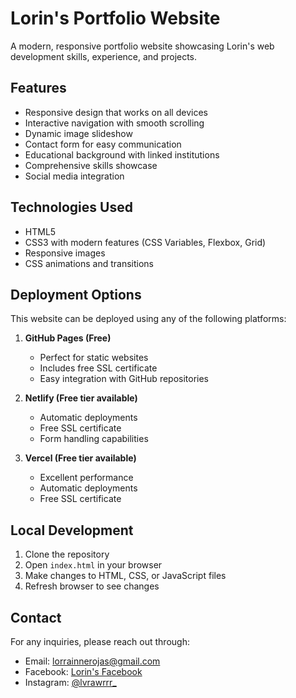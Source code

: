 # Lorin's Portfolio Website

A modern, responsive portfolio website showcasing Lorin's web development skills, experience, and projects.

## Features

- Responsive design that works on all devices
- Interactive navigation with smooth scrolling
- Dynamic image slideshow
- Contact form for easy communication
- Educational background with linked institutions
- Comprehensive skills showcase
- Social media integration

## Technologies Used

- HTML5
- CSS3 with modern features (CSS Variables, Flexbox, Grid)
- Responsive images
- CSS animations and transitions

## Deployment Options

This website can be deployed using any of the following platforms:

1. **GitHub Pages (Free)**
   - Perfect for static websites
   - Includes free SSL certificate
   - Easy integration with GitHub repositories

2. **Netlify (Free tier available)**
   - Automatic deployments
   - Free SSL certificate
   - Form handling capabilities

3. **Vercel (Free tier available)**
   - Excellent performance
   - Automatic deployments
   - Free SSL certificate

## Local Development

1. Clone the repository
2. Open `index.html` in your browser
3. Make changes to HTML, CSS, or JavaScript files
4. Refresh browser to see changes

## Contact

For any inquiries, please reach out through:
- Email: lorrainnerojas@gmail.com
- Facebook: [Lorin's Facebook](https://www.facebook.com/profile.php?id=100084735883738)
- Instagram: [@lvrawrrr_](https://www.instagram.com/lvrawrrr_/)
